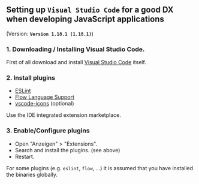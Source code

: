 ## Setting up `Visual Studio Code` for a good DX when developing JavaScript applications

(Version: **`Version 1.18.1 (1.18.1)`**)

### 1. Downloading / Installing Visual Studio Code.

First of all download and install [Visual Studio Code](https://code.visualstudio.com/Download) itself.

### 2. Install plugins

* [ESLint](https://marketplace.visualstudio.com/items?itemName=dbaeumer.vscode-eslint)
* [Flow Language Support](https://marketplace.visualstudio.com/items?itemName=flowtype.flow-for-vscode)
* [vscode-icons](https://marketplace.visualstudio.com/items?itemName=robertohuertasm.vscode-icons) (optional)

Use the IDE integrated extension marketplace.

### 3. Enable/Configure plugins

* Open "Anzeigen" > "Extensions".
* Search and install the plugins. (see above)
* Restart.

For some plugins (e.g. `eslint`, `flow`, ...) it is assumed that you have installed the binaries globally.
